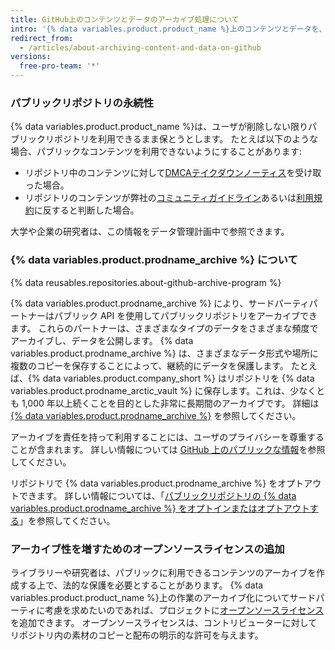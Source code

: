 ```yaml
---
title: GitHub上のコンテンツとデータのアーカイブ処理について
intro: '{% data variables.product.product_name %}上のコンテンツとデータを、他の人々が見て参照できるよう、アーカイブできます。'
redirect_from:
  - /articles/about-archiving-content-and-data-on-github
versions:
  free-pro-team: '*'
---
```


### パブリックリポジトリの永続性

{% data variables.product.product_name %}は、ユーザが削除しない限りパブリックリポジトリを利用できるまま保とうとします。 たとえば以下のような場合、パブリックなコンテンツを利用できないようにすることがあります:

- リポジトリ中のコンテンツに対して[DMCAテイクダウンノーティス](/articles/dmca-takedown-policy)を受け取った場合。
- リポジトリのコンテンツが弊社の[コミュニティガイドライン](/articles/github-community-guidelines)あるいは[利用規約](/articles/github-terms-of-service/)に反すると判断した場合。

大学や企業の研究者は、この情報をデータ管理計画中で参照できます。

### {% data variables.product.prodname_archive %} について

{% data reusables.repositories.about-github-archive-program %}

{% data variables.product.prodname_archive %} により、サードパーティパートナーはパブリック API を使用してパブリックリポジトリをアーカイブできます。 これらのパートナーは、さまざまなタイプのデータをさまざまな頻度でアーカイブし、データを公開します。 {% data variables.product.prodname_archive %} は、さまざまなデータ形式や場所に複数のコピーを保存することによって、継続的にデータを保護します。 たとえば、{% data variables.product.company_short %} はリポジトリを {% data variables.product.prodname_arctic_vault %} に保存します。これは、少なくとも 1,000 年以上続くことを目的とした非常に長期間のアーカイブです。 詳細は [{% data variables.product.prodname_archive %}](https://archiveprogram.github.com/) を参照してください。

アーカイブを責任を持って利用することには、ユーザのプライバシーを尊重することが含まれます。 詳しい情報については [GitHub 上のパブリックな情報](/articles/github-privacy-statement/#public-information-on-github)を参照してください。

リポジトリで {% data variables.product.prodname_archive %} をオプトアウトできます。 詳しい情報については、「[パブリックリポジトリの {% data variables.product.prodname_archive %} をオプトインまたはオプトアウトする](/github/understanding-how-github-uses-and-protects-your-data/opting-into-or-out-of-the-github-archive-program-for-your-public-repository)」を参照してください。

### アーカイブ性を増すためのオープンソースライセンスの追加

ライブラリーや研究者は、パブリックに利用できるコンテンツのアーカイブを作成する上で、法的な保護を必要とすることがあります。 {% data variables.product.product_name %}上の作業のアーカイブ化についてサードパーティに考慮を求めたいのであれば、プロジェクトに[オープンソースライセンス](/articles/open-source-licensing)を追加できます。 オープンソースライセンスは、コントリビューターに対してリポジトリ内の素材のコピーと配布の明示的な許可を与えます。
